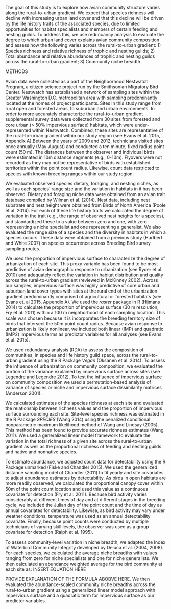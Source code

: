 The goal of this study is to explore how avian community structure varies along the rural-to-urban gradient. We expect that species richness will decline with increasing urban land cover and that this decline will be driven by the life history traits of the associated species, due to limited opportunities for habitat specialists and members of certain feeding and nesting guilds. To address this, we use reduncancy analysis to evaluate the degree to which urban land cover explains avian community composition and assess how the following varies across the rural-to-urban gradient: 1) Species richness and relative richness of trophic and nesting guilds; 2) Total abundance and relative abundances of trophic and nesting guilds across the rural-to-urban gradient; 3) Community niche breadth.

METHODS

Avian data were collected as a part of the Neighborhood Nestwatch Program, a citizen science project run by the Smithsonian Migratory Bird Center. Nestwatch has established a network of sampling sites within the Greater Washington D.C. metropolitan area with sampling predominantly located at the homes of project participants. Sites in this study range from rural open and forested areas, to suburban and urban environments. In order to more accurately characterize the rural-to-urban gradient supplemental survey data were collected from 30 sites from forested and core urban (> 50% impervious surface) habitats, which were under-represented within Nestwatch. Combined, these sites are representative of the rural-to-urban gradient within our study region (see Evans et al. 2015, Appendix A).Between the years of 2009 and 2012, technicians visited sites once annually (May-August) and conducted a ten minute, fixed radius point count (50 m). The distances between the observer and individual birds were estimated in 10m distance segments (e.g., 0-10m). Flyovers were not recorded as they may not be representative of birds with established territories within the point count radius. Likewise, count data restricted to species with known breeding ranges within our study region.

We evaluated observed species dietary, foraging, and nesting niches, as well as each species’ range size and the variation in habitats in it has been observed.  Dietary and foraging niche data were obtained from an avian trait database compiled by Wilman et al. (2014). Nest data, including nest substrate and nest height were obtained from Birds of North America (Poole et al. 2014). For each of these life history traits we calculated the degree of variation in the trait (e.g., the range of observed nest heights for a species), and standardized these to a value between zero and one, with zero representing a niche specialist and one representing a generalist. We also evaluated the range size of a species and the diversity in habitats in which a species occurs. These data were obtained from a previous study (Hurlbert and White 2007) on species occurrence across Breeding Bird survey sampling routes.

We used the proportion of impervious surface to characterize the degree of urbanization of each site. This proxy variable has been found to be most predictive of avian demographic response to urbanization (see Ryder et al. 2010) and adequately reflect the variation in habitat distribution and quality across the rural-to-urban gradient (reviewed in McKinney 2002). Across our samples, impervious surface was highly predictive of core urban and suburban land cover types with sites at the rural end of the urbanization gradient predominantly comprised of agricultural or forested habitats (see Evans et. al 2015, Appendix A). We used the _raster_ package in R (Hijmans 2014) to calculate the proportion of impervious surface (30 m resolution, Fry et al. 2011) within a 100 m neighborhood of each sampling location. This scale was chosen because it is incorporates the breeding territory size of birds that intersect the 50m point count radius. Because avian response to urbanization is likely nonlinear, we included both linear (IMP) and quadratic (IMP2) impervious terms as predictor variables for all analyses (see Evans et al. 2015). 

We used redundancy analysis (RDA) to assess the composition of communities, in species and life history guild space, across the rural-to-urban gradient using the R Package _Vegan_ (Oksanen et al. 2014). To assess the influence of urbanization on community composition, we evaluated the portion of the variance explained by impervious surface across sites (see Legendre and Legendre 2012). To test the influence of impervious surface on community composition we used a permutation-based analysis of variance of species or niche and impervious surface dissimilarity matrices  (Anderson 2001).

We calculated estimates of the species richness at each site and evaluated the relationship between richness values and the proportion of impervious surface surrounding each site. Site-level species richness was estimated in the R Package _SPECIES_ (Wang 2014) using the penalized conditional nonparametric maximum likelihood method of Wang and Lindsay (2005). This method has been found to provide accurate richness estimates (Wang 2011). We used a generalized linear model framework to evaluate the variation in the total richness of a given site across the rural-to-urban gradient as well as the proportional richness of feeding and nesting guilds and native and nonnative species. 

To estimate abundance, we adjusted count data for detectability using the R Package unmarked (Fiske and Chandler 2015). We used the generalized distance sampling model of Chandler (2011) to fit yearly and site covariates to adjust abundance estimates by detectability. As birds in open habitats are more readily observed, we calculated the proportional canopy cover within 50m of the point count location and used this value as a continuous covariate for detection (Fry et al. 2011). Because bird activity varies considerably at different times of day and at different stages in the breeding cycle, we included the Julian day of the point count and the time of day as annual covariates for detectability. Likewise, as bird activity may vary under weather conditions, temperature was used as an annual detectability covariate. Finally, because point counts were conducted by multiple technicians of varying skill levels, the observer was used as a group covariate for detection (Ralph et al. 1995).

To assess community-level variation in niche breadth, we adapted the Index of Waterbird Community Integrity developed by Deluca et al. (2004, 2008). For each species, we calculated the average niche breadths with values ranging from zero for niche specialists and one for niche generalists. We then calculated an abundance weighted average for the bird community at each site as: INSERT EQUATION HERE

PROVIDE EXPLANATION OF THE FORMULA ABOBVE HERE. We then evaluated the abundance-scaled community niche breadths across the rural-to-urban gradient using a generalized linear model approach with impervious surface and a quadratic term for impervious surface as our predictor variables. 




